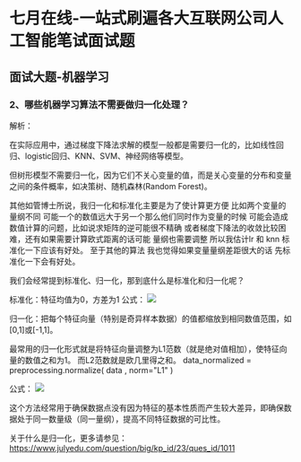# 七月在线-一站式刷遍各大互联网公司人工智能笔试面试题

## 面试大题-机器学习
### 2、哪些机器学习算法不需要做归一化处理？
解析：

在实际应用中，通过梯度下降法求解的模型一般都是需要归一化的，比如线性回归、logistic回归、KNN、SVM、神经网络等模型。

但树形模型不需要归一化，因为它们不关心变量的值，而是关心变量的分布和变量之间的条件概率，如决策树、随机森林(Random Forest)。

其他如管博士所说，我归一化和标准化主要是为了使计算更方便 比如两个变量的量纲不同 可能一个的数值远大于另一个那么他们同时作为变量的时候 可能会造成数值计算的问题，比如说求矩阵的逆可能很不精确 或者梯度下降法的收敛比较困难，还有如果需要计算欧式距离的话可能 量纲也需要调整 所以我估计lr 和 knn 标准化一下应该有好处。
至于其他的算法 我也觉得如果变量量纲差距很大的话 先标准化一下会有好处。

我们会经常提到标准化、归一化，那到底什么是标准化和归一化呢？

标准化：特征均值为0，方差为1
公式：
![](https://julyedu-img.oss-cn-beijing.aliyuncs.com/quesbase64155058398881840727.png)

归一化：把每个特征向量（特别是奇异样本数据）的值都缩放到相同数值范围，如[0,1]或[-1,1]。

最常用的归一化形式就是将特征向量调整为L1范数（就是绝对值相加），使特征向量的数值之和为1。
而L2范数就是欧几里得之和。
data_normalized = preprocessing.normalize( data , norm="L1" )

公式：
![](https://julyedu-img.oss-cn-beijing.aliyuncs.com/quesbase64155058399446105850.png)

这个方法经常用于确保数据点没有因为特征的基本性质而产生较大差异，即确保数据处于同一数量级（同一量纲），提高不同特征数据的可比性。

关于什么是归一化，更多请参见：https://www.julyedu.com/question/big/kp_id/23/ques_id/1011


